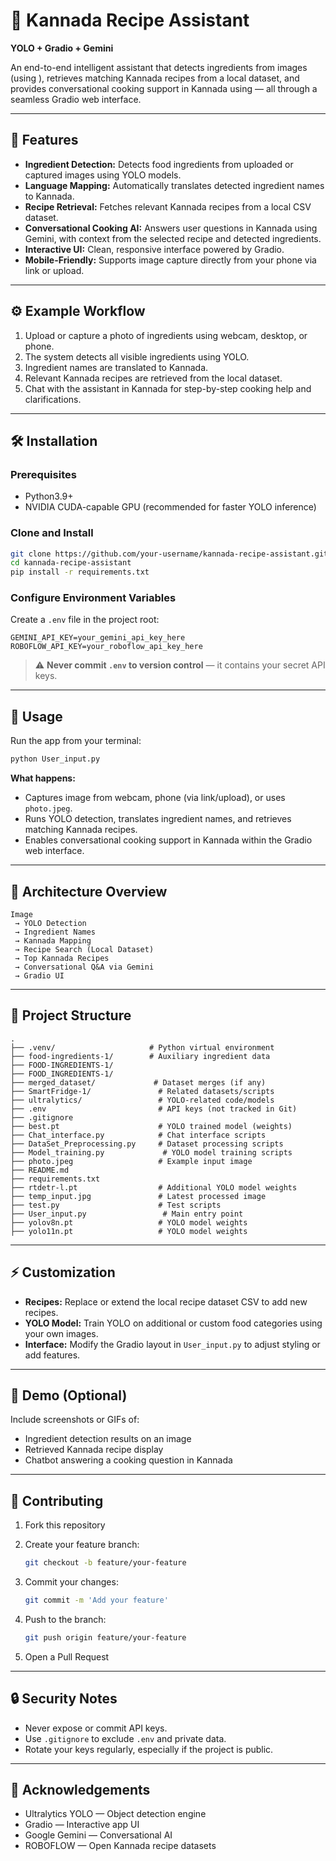 # 🥘 Kannada Recipe Assistant

**YOLO + Gradio + Gemini**

An end-to-end intelligent assistant that detects ingredients from images (using ), retrieves matching Kannada recipes from a local dataset, and provides conversational cooking support in Kannada using  — all through a seamless Gradio web interface.

---

## 🌟 Features

* **Ingredient Detection:** Detects food ingredients from uploaded or captured images using YOLO models.
* **Language Mapping:** Automatically translates detected ingredient names to Kannada.
* **Recipe Retrieval:** Fetches relevant Kannada recipes from a local CSV dataset.
* **Conversational Cooking AI:** Answers user questions in Kannada using Gemini, with context from the selected recipe and detected ingredients.
* **Interactive UI:** Clean, responsive interface powered by Gradio.
* **Mobile-Friendly:** Supports image capture directly from your phone via link or upload.

---

## ⚙️ Example Workflow

1. Upload or capture a photo of ingredients using webcam, desktop, or phone.
2. The system detects all visible ingredients using YOLO.
3. Ingredient names are translated to Kannada.
4. Relevant Kannada recipes are retrieved from the local dataset.
5. Chat with the assistant in Kannada for step-by-step cooking help and clarifications.

---

## 🛠️ Installation

### Prerequisites

* Python3.9+
* NVIDIA CUDA-capable GPU (recommended for faster YOLO inference)

### Clone and Install

```bash
git clone https://github.com/your-username/kannada-recipe-assistant.git
cd kannada-recipe-assistant
pip install -r requirements.txt
```

### Configure Environment Variables

Create a `.env` file in the project root:

```
GEMINI_API_KEY=your_gemini_api_key_here
ROBOFLOW_API_KEY=your_roboflow_api_key_here
```

> ⚠️ **Never commit `.env` to version control** — it contains your secret API keys.

---

## 🚀 Usage

Run the app from your terminal:

```bash
python User_input.py
```

**What happens:**

* Captures image from webcam, phone (via link/upload), or uses `photo.jpeg`.
* Runs YOLO detection, translates ingredient names, and retrieves matching Kannada recipes.
* Enables conversational cooking support in Kannada within the Gradio web interface.

---

## 🧠 Architecture Overview

```
Image 
 → YOLO Detection 
 → Ingredient Names 
 → Kannada Mapping
 → Recipe Search (Local Dataset)
 → Top Kannada Recipes
 → Conversational Q&A via Gemini
 → Gradio UI
```

---

## 📁 Project Structure

```
.
├── .venv/                     # Python virtual environment
├── food-ingredients-1/        # Auxiliary ingredient data
├── FOOD-INGREDIENTS-1/
├── FOOD_INGREDIENTS-1/
├── merged_dataset/             # Dataset merges (if any)
├── SmartFridge-1/               # Related datasets/scripts
├── ultralytics/                 # YOLO-related code/models
├── .env                         # API keys (not tracked in Git)
├── .gitignore
├── best.pt                      # YOLO trained model (weights)
├── Chat_interface.py            # Chat interface scripts
├── DataSet_Preprocessing.py     # Dataset processing scripts
├── Model_training.py             # YOLO model training scripts
├── photo.jpeg                   # Example input image
├── README.md
├── requirements.txt
├── rtdetr-l.pt                  # Additional YOLO model weights
├── temp_input.jpg               # Latest processed image
├── test.py                      # Test scripts
├── User_input.py                 # Main entry point
├── yolov8n.pt                   # YOLO model weights
├── yolo11n.pt                   # YOLO model weights
```

---

## ⚡ Customization

* **Recipes:** Replace or extend the local recipe dataset CSV to add new recipes.
* **YOLO Model:** Train YOLO on additional or custom food categories using your own images.
* **Interface:** Modify the Gradio layout in `User_input.py` to adjust styling or add features.

---

## 🧪 Demo (Optional)

Include screenshots or GIFs of:

* Ingredient detection results on an image
* Retrieved Kannada recipe display
* Chatbot answering a cooking question in Kannada

---

## 🤝 Contributing

1. Fork this repository
2. Create your feature branch:

   ```bash
   git checkout -b feature/your-feature
   ```
3. Commit your changes:

   ```bash
   git commit -m 'Add your feature'
   ```
4. Push to the branch:

   ```bash
   git push origin feature/your-feature
   ```
5. Open a Pull Request

---

## 🔒 Security Notes

* Never expose or commit API keys.
* Use `.gitignore` to exclude `.env` and private data.
* Rotate your keys regularly, especially if the project is public.

---

## 🙏 Acknowledgements

* Ultralytics YOLO — Object detection engine
* Gradio — Interactive app UI
* Google Gemini — Conversational AI
* ROBOFLOW — Open Kannada recipe datasets
